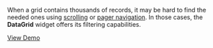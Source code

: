 When a grid contains thousands of records, it may be hard to find the needed ones using [scrolling](/concepts/10%20UI%20Widgets/70%20Data%20Grid/015%20Data%20Navigation/30%20Scrolling/010%20Scrolling.md '/Documentation/Guide/UI_Widgets/Data_Grid/Data_Navigation/#Scrolling') or [pager navigation](/concepts/10%20UI%20Widgets/70%20Data%20Grid/015%20Data%20Navigation/20%20Pager%20Navigation.md '/Documentation/Guide/UI_Widgets/Data_Grid/Data_Navigation/#Pager_Navigation'). In those cases, the **DataGrid** widget offers its filtering capabilities.

<a href="http://js.devexpress.com/Demos/WidgetsGallery/#demo/datagridgridfilteringandsortingfiltering/" class="button orange small fix-width-155" style="margin-right: 20px;" target="_blank">View Demo</a>